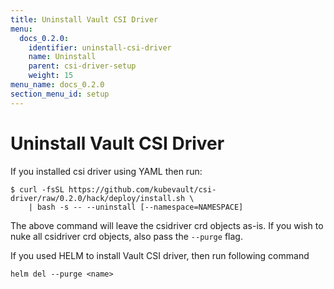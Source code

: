 ```yaml
---
title: Uninstall Vault CSI Driver
menu:
  docs_0.2.0:
    identifier: uninstall-csi-driver
    name: Uninstall
    parent: csi-driver-setup
    weight: 15
menu_name: docs_0.2.0
section_menu_id: setup
---
```


# Uninstall Vault CSI Driver

If you installed csi driver using YAML then run:

```console
$ curl -fsSL https://github.com/kubevault/csi-driver/raw/0.2.0/hack/deploy/install.sh \
    | bash -s -- --uninstall [--namespace=NAMESPACE]

```

The above command will leave the csidriver crd objects as-is. If you wish to nuke all csidriver crd objects, also pass the `--purge` flag.

If you used HELM to install Vault CSI driver, then run following command

```console
helm del --purge <name>
```
